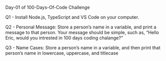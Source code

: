 Day-01 of 100-Days-Of-Code Challenge


Q1 - Install Node.js, TypeScript and VS Code on your computer.

Q2 - Personal Message: Store a person’s name in a variable, and print a message to that person. Your message should be simple, such as, “Hello Eric, would you intrested in 100 days coding chalange?”

Q3 - Name Cases: Store a person’s name in a variable, and then print that person’s name in lowercase, uppercase, and titlecase
